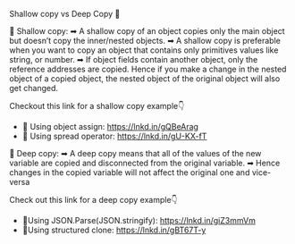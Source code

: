 Shallow copy vs Deep Copy 👀

🔵 Shallow copy:
➡ A shallow copy of an object copies only the main object but doesn’t copy the inner/nested objects.
➡ A shallow copy is preferable when you want to copy an object that contains only primitives values like string, or number.
➡ If object fields contain another object, only the reference addresses are copied. Hence if you make a change in the nested object of a copied object, the nested object of the original object will also get changed.

Checkout this link for a shallow copy example👇
- 📍 Using object assign: https://lnkd.in/gQBeArag
- 📍 Using spread operator: https://lnkd.in/gU-KX-fT

🔵 Deep copy:
➡ A deep copy means that all of the values of the new variable are copied and disconnected from the original variable. 
➡ Hence changes in the copied variable will not affect the original one and vice-versa

Check out this link for a deep copy example👇
- 📍Using JSON.Parse(JSON.stringify): https://lnkd.in/giZ3mmVm
- 📍Using structured clone: https://lnkd.in/gBT67T-y